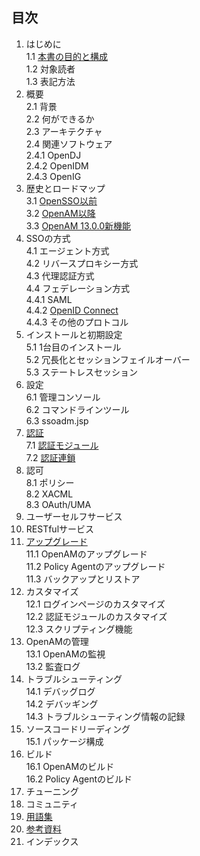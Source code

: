 ## 目次

1. はじめに  
 1.1 [本書の目的と構成](purpose_of_this_book.md)  
 1.2 対象読者   
 1.3 表記方法  
2. 概要  
 2.1 背景  
 2.2 何ができるか  
 2.3 アーキテクチャ  
 2.4 関連ソフトウェア  
 2.4.1 OpenDJ  
 2.4.2 OpenIDM  
 2.4.3 OpenIG  
3. 歴史とロードマップ  
 3.1 [OpenSSO以前](history-of-opensso.md)  
 3.2 [OpenAM以降](history-of-openam.md)  
 3.3 [OpenAM 13.0.0新機能](openam13-new-feature.md)  
4. SSOの方式  
 4.1 エージェント方式  
 4.2 リバースプロキシー方式  
 4.3 代理認証方式  
 4.4 フェデレーション方式  
 4.4.1 SAML  
 4.4.2 [OpenID Connect](openid-connect.md)  
 4.4.3 その他のプロトコル  
5. インストールと初期設定  
 5.1 1台目のインストール  
 5.2 冗長化とセッションフェイルオーバー  
 5.3 ステートレスセッション  
6. 設定  
 6.1 管理コンソール   
 6.2 コマンドラインツール   
 6.3 ssoadm.jsp   
7. [認証](authn.md)  
 7.1 [認証モジュール](authn_modules.md)   
 7.2 [認証連鎖](authn_chain.md)     
8. 認可  
 8.1 ポリシー   
 8.2 XACML   
 8.3 OAuth/UMA   
9. ユーザーセルフサービス  
10. RESTfulサービス  
11. [アップグレード](upgrade.md)  
 11.1 OpenAMのアップグレード   
 11.2 Policy Agentのアップグレード   
 11.3 バックアップとリストア   
12. カスタマイズ  
 12.1 ログインページのカスタマイズ   
 12.2 認証モジュールのカスタマイズ  
 12.3 スクリプティング機能  
13. OpenAMの管理  
 13.1 OpenAMの監視  
 13.2 監査ログ  
14. トラブルシューティング  
 14.1 デバッグログ  
 14.2 デバッギング  
 14.3 トラブルシューティング情報の記録  
15. ソースコードリーディング  
 15.1 パッケージ構成  
16. ビルド  
 16.1 OpenAMのビルド  
 16.2 Policy Agentのビルド  
17. チューニング　 
18. コミュニティ
19. [用語集](glossary.md)  
20. [参考資料](reference.md)  
21. インデックス
